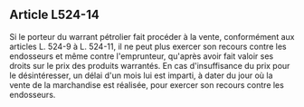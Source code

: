Article L524-14
----
Si le porteur du warrant pétrolier fait procéder à la vente, conformément aux
articles L. 524-9 à L. 524-11, il ne peut plus exercer son recours contre les
endosseurs et même contre l'emprunteur, qu'après avoir fait valoir ses droits
sur le prix des produits warrantés. En cas d'insuffisance du prix pour le
désintéresser, un délai d'un mois lui est imparti, à dater du jour où la vente
de la marchandise est réalisée, pour exercer son recours contre les endosseurs.
